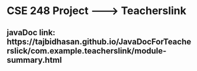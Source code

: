 
<h1>CSE 248 Project ---> Teacherslink</h1>
<h2>javaDoc link: https://tajbidhasan.github.io/JavaDocForTeacherslick/com.example.teacherslink/module-summary.html </h2>

